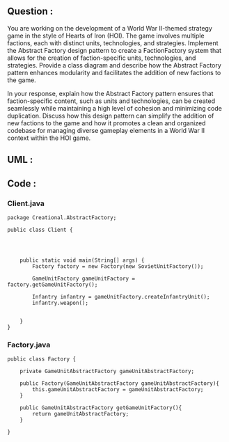 
## Question :
You are working on the development of a World War II-themed strategy game in the style of Hearts of Iron (HOI). The game involves multiple factions, each with distinct units, technologies, and strategies. Implement the Abstract Factory design pattern to create a FactionFactory system that allows for the creation of faction-specific units, technologies, and strategies. Provide a class diagram and describe how the Abstract Factory pattern enhances modularity and facilitates the addition of new factions to the game.

In your response, explain how the Abstract Factory pattern ensures that faction-specific content, such as units and technologies, can be created seamlessly while maintaining a high level of cohesion and minimizing code duplication. Discuss how this design pattern can simplify the addition of new factions to the game and how it promotes a clean and organized codebase for managing diverse gameplay elements in a World War II context within the HOI game.


## UML :



## Code :




### Client.java
```
package Creational.AbstractFactory;

public class Client {




    public static void main(String[] args) {
        Factory factory = new Factory(new SovietUnitFactory());

        GameUnitFactory gameUnitFactory = factory.getGameUnitFactory();

        Infantry infantry = gameUnitFactory.createInfantryUnit();
        infantry.weapon();


    }
}
```


### Factory.java
```
public class Factory {

    private GameUnitAbstractFactory gameUnitAbstractFactory;

    public Factory(GameUnitAbstractFactory gameUnitAbstractFactory){
        this.gameUnitAbstractFactory = gameUnitAbstractFactory;
    }

    public GameUnitAbstractFactory getGameUnitFactory(){
        return gameUnitAbstractFactory;
    }

}
```


